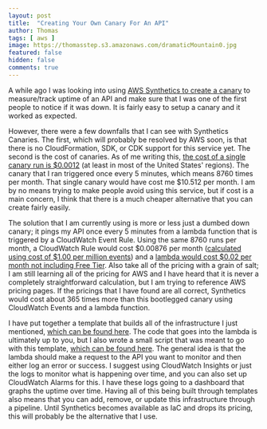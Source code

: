 ```yaml
---
layout: post
title:  "Creating Your Own Canary For An API"
author: Thomas
tags: [ aws ]
image: https://thomasstep.s3.amazonaws.com/dramaticMountain0.jpg
featured: false
hidden: false
comments: true
---
```

A while ago I was looking into using [AWS Synthetics to create a canary](https://docs.aws.amazon.com/AmazonCloudWatch/latest/monitoring/CloudWatch_Synthetics_Canaries_Create.html) to measure/track uptime of an API and make sure that I was one of the first people to notice if it was down.
It is fairly easy to setup a canary and it worked as expected.

However, there were a few downfalls that I can see with Synthetics Canaries.
The first, which will probably be resolved by AWS soon, is that there is no CloudFormation, SDK, or CDK support for this service yet.
The second is the cost of canaries.
As of me writing this, [the cost of a single canary run is $0.0012](https://aws.amazon.com/cloudwatch/pricing/) (at least in most of the United States' regions).
The canary that I ran triggered once every 5 minutes, which means 8760 times per month.
That single canary would have cost me $10.512 per month.
I am by no means trying to make people avoid using this service, but if cost is a main concern, I think that there is a much cheaper alternative that you can create fairly easily.

The solution that I am currently using is more or less just a dumbed down canary; it pings my API once every 5 minutes from a lambda function that is triggered by a CloudWatch Event Rule.
Using the same 8760 runs per month, a CloudWatch Rule would cost $0.00876 per month ([calculated using cost of $1.00 per million events](https://aws.amazon.com/cloudwatch/pricing/)) and a [lambda would cost $0.02 per month not including Free Tier](https://s3.amazonaws.com/lambda-tools/pricing-calculator.html).
Also take all of the pricing with a grain of salt; I am still learning all of the pricing for AWS and I have heard that it is never a completely straightforward calculation, but I am trying to reference AWS pricing pages.
If the pricings that I have found are all correct, Synthetics would cost about 365 times more than this bootlegged canary using CloudWatch Events and a lambda function.

I have put together a template that builds all of the infrastructure I just mentioned, [which can be found here](https://github.com/thomasstep/starterTemplates/blob/master/canary.yml).
The code that goes into the lambda is ultimately up to you, but I also wrote a small script that was meant to go with this template, [which can be found here](https://github.com/thomasstep/starterTemplates/blob/master/canary.js).
The general idea is that the lambda should make a request to the API you want to monitor and then either log an error or success.
I suggest using CloudWatch Insights or just the logs to monitor what is happening over time, and you can also set up CloudWatch Alarms for this.
I have these logs going to a dashboard that graphs the uptime over time.
Having all of this being built through templates also means that you can add, remove, or update this infrastructure through a pipeline.
Until Synthetics becomes available as IaC and drops its pricing, this will probably be the alternative that I use.
